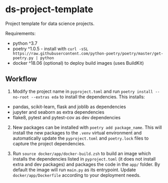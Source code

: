 # ds-project-template

Project template for data science projects.

Requirements:
- python ^3.7
- poetry ^1.0.5 - install with `curl -sSL https://raw.githubusercontent.com/python-poetry/poetry/master/get-poetry.py | python`
- docker ^18.06 (optional) to deploy build images (uses BuildKit)


## Workflow

1. Modify the project name in `pyproject.toml` and run `poetry install --no-root --extras eda` to install the dependencies. This installs:
- pandas, scikit-learn, flask and joblib as dependencies
- jupyter and seaborn as extra dependencies
- flake8, pytest and pytest-cov as dev dependencies

2. New packages can be installed with `poetry add package_name`. This will install the new packages to the `.venv` virtual environment and automatically update the `pyproject.toml` and `poetry.lock` files to capture the project dependencies.

3. Run `source docker/app/docker-build.zsh` to build an image which installs the dependencies listed in `pyproject.toml` (it does not install extra and dev packages) and packages the code in the `app/` folder. By default the image will run `main.py` as its entrypoint. Update `docker/app/Dockerfile` according to your deployment needs.
